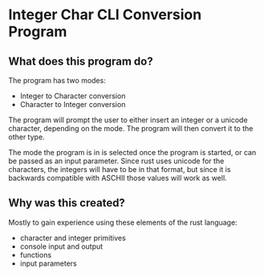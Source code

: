# Integer Char CLI Conversion Program

## What does this program do?

The program has two modes:
- Integer to Character conversion
- Character to Integer conversion

The program will prompt the user to either insert an integer or a unicode character, depending
on the mode. The program will then convert it to the other type.

The mode the program is in is selected once the program is started, or can be passed as an
input parameter. Since rust uses unicode for the characters, the integers will have
to be in that format, but since it is backwards compatible with ASCHII those values
will work as well.

## Why was this created?

Mostly to gain experience using these elements of the rust language:
- character and integer primitives
- console input and output
- functions
- input parameters
